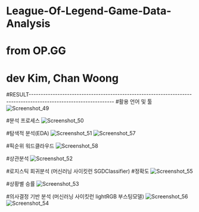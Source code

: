 # League-Of-Legend-Game-Data-Analysis
# from OP.GG
# dev Kim, Chan Woong

#RESULT-----------------------------------------------------------------------------------------------------------------
#활용 언어 및 툴
![Screenshot_49](https://user-images.githubusercontent.com/66659846/100814641-7d27ff00-3485-11eb-98ff-eaeca1ff230e.png)

#분석 프로세스
![Screenshot_50](https://user-images.githubusercontent.com/66659846/100814649-8022ef80-3485-11eb-99af-1711648b3566.png)

#탐색적 분석(EDA)
![Screenshot_51](https://user-images.githubusercontent.com/66659846/100814660-8749fd80-3485-11eb-812a-ce4c65f48d61.png)
![Screenshot_57](https://user-images.githubusercontent.com/66659846/100814668-8add8480-3485-11eb-90c2-22ac3af6405b.png)

#픽순위 워드클라우드
![Screenshot_58](https://user-images.githubusercontent.com/66659846/100814670-8ca74800-3485-11eb-97f3-dd7b1260e7aa.png)

#상관분석
![Screenshot_52](https://user-images.githubusercontent.com/66659846/100814834-ef98df00-3485-11eb-8348-5a869fbc052a.png)

#로지스틱 회귀분석 (머신러닝 사이킷런 SGDClassifier)
#정확도
![Screenshot_55](https://user-images.githubusercontent.com/66659846/100814691-97fa7380-3485-11eb-8e2e-3542ba987621.png)

#상황별 승률
![Screenshot_53](https://user-images.githubusercontent.com/66659846/100814706-9e88eb00-3485-11eb-95fe-1c7506c8ade7.png)

#의사결정 기반 분석 (머신러닝 사이킷런 lightRGB 부스팅모델)
![Screenshot_56](https://user-images.githubusercontent.com/66659846/100814726-a9dc1680-3485-11eb-9504-198d927b115d.png)
![Screenshot_54](https://user-images.githubusercontent.com/66659846/100814748-b7919c00-3485-11eb-9f5f-8313d30a86fa.png)
